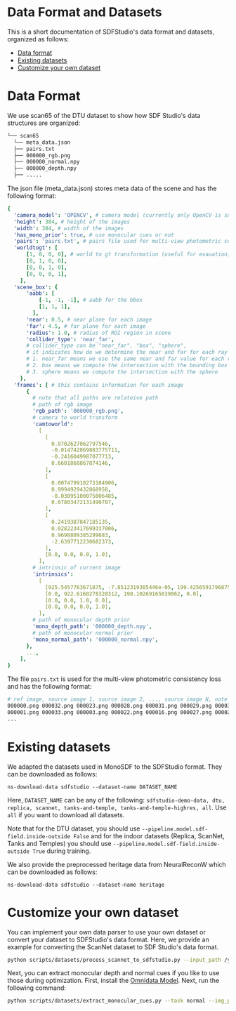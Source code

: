 # Data Format and Datasets

This is a short documentation of SDFStudio's data format and datasets, organized as follows:

- [Data format](#Dataset-format)
- [Existing datasets](#Existing-dataset)
- [Customize your own dataset](#Customize-your-own-dataset)

# Data Format

We use scan65 of the DTU dataset to show how SDF Studio's data structures are organized:

```bash
└── scan65
  └── meta_data.json
  ├── pairs.txt
  ├── 000000_rgb.png
  ├── 000000_normal.npy
  ├── 000000_depth.npy
  ├── .....
```

The json file (meta_data.json) stores meta data of the scene and has the following format:

```yaml
{
  'camera_model': 'OPENCV', # camera model (currently only OpenCV is supported)
  'height': 384, # height of the images
  'width': 384, # width of the images
  'has_mono_prior': true, # use monocular cues or not
  'pairs': 'pairs.txt', # pairs file used for multi-view photometric consistency loss
  'worldtogt': [
      [1, 0, 0, 0], # world to gt transformation (useful for evauation)
      [0, 1, 0, 0],
      [0, 0, 1, 0],
      [0, 0, 0, 1],
    ],
  'scene_box': {
      'aabb': [
          [-1, -1, -1], # aabb for the bbox
          [1, 1, 1],
        ],
      'near': 0.5, # near plane for each image
      'far': 4.5, # far plane for each image
      'radius': 1.0, # radius of ROI region in scene
      'collider_type': 'near_far',
      # collider_type can be "near_far", "box", "sphere",
      # it indicates how do we determine the near and far for each ray
      # 1. near_far means we use the same near and far value for each ray
      # 2. box means we compute the intersection with the bounding box
      # 3. sphere means we compute the intersection with the sphere
    },
  'frames': [ # this contains information for each image
      {
        # note that all paths are relateive path
        # path of rgb image
        'rgb_path': '000000_rgb.png',
        # camera to world transform
        'camtoworld':
          [
            [
              0.9702627062797546,
              -0.014742869883775711,
              -0.2416049987077713,
              0.6601868867874146,
            ],
            [
              0.007479910273104906,
              0.9994929432868958,
              -0.03095100075006485,
              0.07803472131490707,
            ],
            [
              0.2419387847185135,
              0.028223417699337006,
              0.9698809385299683,
              -2.6397712230682373,
            ],
            [0.0, 0.0, 0.0, 1.0],
          ],
        # intrinsic of current image
        'intrinsics':
          [
            [925.5457763671875, -7.8512319305446e-05, 199.4256591796875, 0.0],
            [0.0, 922.6160278320312, 198.10269165039062, 0.0],
            [0.0, 0.0, 1.0, 0.0],
            [0.0, 0.0, 0.0, 1.0],
          ],
        # path of monocular depth prior
        'mono_depth_path': '000000_depth.npy',
        # path of monocular normal prior
        'mono_normal_path': '000000_normal.npy',
      },
      ...,
    ],
}
```

The file `pairs.txt` is used for the multi-view photometric consistency loss and has the following format:

```bash
# ref image, source image 1, source image 2, ..., source image N, note source image are listed in ascending order, which means last image has largest score
000000.png 000032.png 000023.png 000028.png 000031.png 000029.png 000030.png 000024.png 000002.png 000015.png 000025.png ...
000001.png 000033.png 000003.png 000022.png 000016.png 000027.png 000023.png 000007.png 000011.png 000026.png 000024.png ...
...
```

# Existing datasets

We adapted the datasets used in MonoSDF to the SDFStudio format. They can be downloaded as follows:

```
ns-download-data sdfstudio --dataset-name DATASET_NAME
```

Here, `DATASET_NAME` can be any of the following: `sdfstudio-demo-data, dtu, replica, scannet, tanks-and-temple, tanks-and-temple-highres, all`. Use `all` if you want to download all datasets.

Note that for the DTU dataset, you should use `--pipeline.model.sdf-field.inside-outside False` and for the indoor datasets (Replica, ScanNet, Tanks and Temples) you should use `--pipeline.model.sdf-field.inside-outside True` during training.

We also provide the preprocessed heritage data from NeuralReconW which can be downloaded as follows:

```
ns-download-data sdfstudio --dataset-name heritage
```

# Customize your own dataset

You can implement your own data parser to use your own dataset or convert your dataset to SDFStudio's data format. Here, we provide an example for converting the ScanNet dataset to SDF Studio's data format.

```bash
python scripts/datasets/process_scannet_to_sdfstudio.py --input_path /your_path/datasets/scannet/scene0050_00 --output_path data/custom/scannet_scene0050_00
```

Next, you can extract monocular depth and normal cues if you like to use those during optimization. First, install the [Omnidata Model](https://github.com/EPFL-VILAB/omnidata). Next, run the following command:

```bash
python scripts/datasets/extract_monocular_cues.py --task normal --img_path data/custom/scannet_scene0050_00/ --output_path data/custom/scannet_scene0050_00 --omnidata_path YOUR_OMNIDATA_PATH --pretrained_models PRETRAINED_MODELS
```
